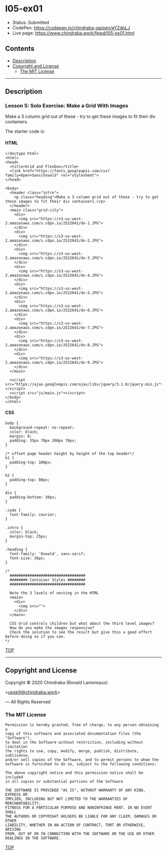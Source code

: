 # l05-ex01

-  Status: Submitted
-  CodePen: <https://codepen.io/chindraba-ga/pen/eYZdpLJ>
-  Live page: <https://www.chindraba.work/fewd/l05-ex01.html>

## Contents

-  [Description](#description)
-  [Copyright and License](#copyright-and-license)
   -  [The MIT License](#the-mit-license)

---
## Description

### Lesson 5: Solo Exercise: Make a Grid With Images

Make a 3 column grid out of these - try to get these images to fit their div containers.

The starter code is:

#### HTML

    <!doctype html>
    <html>
    <head>
      <title>Grid and Flexbox</title>
      <link href="https://fonts.googleapis.com/css?family=Open+Sans|Oswald" rel="stylesheet">
    </head>

    <body>
      <header class="intro">
        <p class="heading">Make a 3 column grid out of these - try to get these images to fit their div containers.</p>
      </header>
      <main class="grid-city">
        <div>
          <img src="https://s3-us-west-2.amazonaws.com/s.cdpn.io/2522641/dv-1.JPG">
        </div>
        <div>
          <img src="https://s3-us-west-2.amazonaws.com/s.cdpn.io/2522641/dv-2.JPG">
        </div>
        <div>  
          <img src="https://s3-us-west-2.amazonaws.com/s.cdpn.io/2522641/dv-3.JPG">
        </div>
        <div>
          <img src="https://s3-us-west-2.amazonaws.com/s.cdpn.io/2522641/dv-4.JPG">
        </div>
        <div>
          <img src="https://s3-us-west-2.amazonaws.com/s.cdpn.io/2522641/dv-5.JPG">
        </div>
        <div>
          <img src="https://s3-us-west-2.amazonaws.com/s.cdpn.io/2522641/dv-6.JPG">
        </div>
        <div>
          <img src="https://s3-us-west-2.amazonaws.com/s.cdpn.io/2522641/dv-7.JPG">
        </div>
        <div>  
          <img src="https://s3-us-west-2.amazonaws.com/s.cdpn.io/2522641/dv-8.JPG">
        </div>
        <div>  
          <img src="https://s3-us-west-2.amazonaws.com/s.cdpn.io/2522641/dv-9.JPG">
        </div>
      </main>

      <script src="https://ajax.googleapis.com/ajax/libs/jquery/3.1.0/jquery.min.js"></script>
      <script src="js/main.js"></script>
    </body>
    </html>

#### CSS

    body {
      background-repeat: no-repeat;
      color: black;
      margin: 0;
      padding: 35px 70px 200px 70px;
    }

    /* offset page header height by height of the top header*/
    h1 {
      padding-top: 100px;
    }

    h2 {
      padding-top: 80px;
    }

    div {
      padding-bottom: 30px;
    }

    .code {
      font-family: courier;
    }

    .intro {
      color: black;
      margin-top: 25px;
    }

    .heading {
      font-family: 'Oswald', sans-serif;
      font-size: 36px;
    }

    /*
      ##################################
      ######## Container Styles ########
      ##################################

      Note the 3 levels of nesting in the HTML
      <main>
        <div>
          <img src="">
        </div>
      </main>

      CSS Grid controls children but what about the third level images?
      How do you make the images responsive?
      Check the solution to see the result but give this a good effort before doing so if you can.
    */

[TOP](#contents)

---
## Copyright and License

Copyright © 2020  Chindraba (Ronald Lamoreaux)

<[upskill@chindraba.work](mailto:upskill@chindraba.work?subject='l05-ex01')>

— All Rights Reserved

### The MIT License
    
    Permission is hereby granted, free of charge, to any person obtaining a
    copy of this software and associated documentation files (the "Software"),
    to deal in the Software without restriction, including without limitation
    the rights to use, copy, modify, merge, publish, distribute, sublicense,
    and/or sell copies of the Software, and to permit persons to whom the
    Software is furnished to do so, subject to the following conditions:

    The above copyright notice and this permission notice shall be included
    in all copies or substantial portions of the Software

    THE SOFTWARE IS PROVIDED "AS IS", WITHOUT WARRANTY OF ANY KIND, EXPRESS OR
    IMPLIED, INCLUDING BUT NOT LIMITED TO THE WARRANTIES OF MERCHANTABILITY,
    FITNESS FOR A PARTICULAR PURPOSE AND NONINFRINGE MENT. IN NO EVENT SHALL
    THE AUTHORS OR COPYRIGHT HOLDERS BE LIABLE FOR ANY CLAIM, DAMAGES OR OTHER
    LIABILITY, WHETHER IN AN ACTION OF CONTRACT, TORT OR OTHERWISE, ARISING
    FROM, OUT OF OR IN CONNECTION WITH THE SOFTWARE OR THE USE OR OTHER
    DEALINGS IN THE SOFTWARE.

[TOP](#contents)
